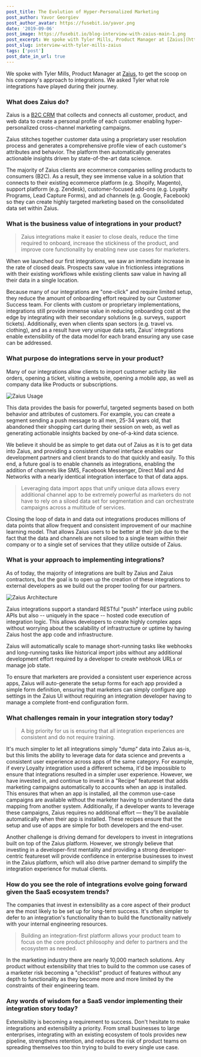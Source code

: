 ```yaml
---
post_title: The Evolution of Hyper-Personalized Marketing
post_author: Yavor Georgiev
post_author_avatar: https://fusebit.io/yavor.png
date: '2019-09-06'
post_image: https://fusebit.io/blog-interview-with-zaius-main-1.png
post_excerpt: We spoke with Tyler Mills, Product Manager at [Zaius](https://zaius.com/), to get the scoop on his company's approach to integrations...
post_slug: interview-with-tyler-mills-zaius
tags: ['post']
post_date_in_url: true
---
```


We spoke with Tyler Mills, Product Manager at [Zaius](https://zaius.com/), to get the scoop on his company's approach to integrations. We asked Tyler what role integrations have played during their journey.

### What does Zaius do?

Zaius is a [B2C CRM](https://www.zaius.com/crm-platform) that collects and connects all customer, product, and web data to create a personal profile of each customer enabling hyper-personalized cross-channel marketing campaigns.

Zaius stitches together customer data using a proprietary user resolution process and generates a comprehensive profile view of each customer's attributes and behavior. The platform then automatically generates actionable insights driven by state-of-the-art data science.

The majority of Zaius clients are ecommerce companies selling products to consumers (B2C). As a result, they see immense value in a solution that connects to their existing ecommerce platform (e.g. Shopify, Magento), support platform (e.g. Zendesk), customer-focused add-ons (e.g. Loyalty Programs, Lead Capture Forms), and ad channels (e.g. Google, Facebook) so they can create highly targeted marketing based on the consolidated data set within Zaius.

### What is the business value of integrations in your product?

> Zaius integrations make it easier to close deals, reduce the time required to onboard, increase the stickiness of the product, and improve core functionality by enabling new use cases for marketers.

When we launched our first integrations, we saw an immediate increase in the rate of closed deals. Prospects saw value in frictionless integrations with their existing workflows while existing clients saw value in having all their data in a single location.

Because many of our integrations are "one-click" and require limited setup, they reduce the amount of onboarding effort required by our Customer Success team. For clients with custom or proprietary implementations, integrations still provide immense value in reducing onboarding cost at the edge by integrating with their secondary solutions (e.g. surveys, support tickets). Additionally, even when clients span sectors (e.g. travel vs. clothing), and as a result have very unique data sets, Zaius' integrations enable extensibility of the data model for each brand ensuring any use case can be addressed.

### What purpose do integrations serve in your product?

Many of our integrations allow clients to import customer activity like orders, opening a ticket, visiting a website, opening a mobile app, as well as company data like Products or subscriptions.

![Zaius Usage](https://fusebit.io/blog-interview-zaius-usage.png "Zaius Usage")

This data provides the basis for powerful, targeted segments based on both behavior and attributes of customers. For example, you can create a segment sending a push message to all men, 25-34 years old, that abandoned their shopping cart during their session on web, as well as generating actionable insights backed by one-of-a-kind data science.

We believe it should be as simple to get data out of Zaius as it is to get data into Zaius, and providing a consistent channel interface enables our development partners and client brands to do that quickly and easily. To this end, a future goal is to enable channels as integrations, enabling the addition of channels like SMS, Facebook Messenger, Direct Mail and Ad Networks with a nearly identical integration interface to that of data apps.

> Leveraging data import apps that unify unique data allows every additional channel app to be extremely powerful as marketers do not have to rely on a siloed data set for segmentation and can orchestrate campaigns across a multitude of services.

Closing the loop of data in and data out integrations produces millions of data points that allow frequent and consistent improvement of our machine learning model. That allows Zaius users to be better at their job due to the fact that the data and channels are not siloed to a single team within their company or to a single set of services that they utilize outside of Zaius.

### What is your approach to implementing integrations?

As of today, the majority of integrations are built by Zaius and Zaius contractors, but the goal is to open up the creation of these integrations to external developers as we build out the proper tooling for our partners.

![Zaius Architecture](https://fusebit.io/blog-interview-zaius-architecture.png "Zaius Architecture")

Zaius integrations support a standard RESTful "push" interface using public APIs but also -- uniquely in the space -- hosted code execution of integration logic. This allows developers to create highly complex apps without worrying about the scalability of infrastructure or uptime by having Zaius host the app code and infrastructure.

Zaius will automatically scale to manage short-running tasks like webhooks and long-running tasks like historical import jobs without any additional development effort required by a developer to create webhook URLs or manage job state.

To ensure that marketers are provided a consistent user experience across apps, Zaius will auto-generate the setup forms for each app provided a simple form definition, ensuring that marketers can simply configure app settings in the Zaius UI without requiring an integration developer having to manage a complete front-end configuration form.

### What challenges remain in your integration story today?

> A big priority for us is ensuring that all integration experiences are consistent and do not require training.

It's much simpler to let all integrations simply "dump" data into Zaius as-is, but this limits the ability to leverage data for data science and prevents a consistent user experience across apps of the same category. For example, if every Loyalty integration used a different schema, it'd be impossible to ensure that integrations resulted in a simpler user experience. However, we have invested in, and continue to invest in a "Recipe" featureset that adds marketing campaigns automatically to accounts when an app is installed. This ensures that when an app is installed, all the common use-case campaigns are available without the marketer having to understand the data mapping from another system. Additionally, if a developer wants to leverage these campaigns, Zaius requires no additional effort — they'll be available automatically when their app is installed. These recipes ensure that the setup and use of apps are simple for both developers and the end-user.

Another challenge is driving demand for developers to invest in integrations built on top of the Zaius platform. However, we strongly believe that investing in a developer-first mentality and providing a strong developer-centric featureset will provide confidence in enterprise businesses to invest in the Zaius platform, which will also drive partner demand to simplify the integration experience for mutual clients.

### How do you see the role of integrations evolve going forward given the SaaS ecosystem trends?

The companies that invest in extensibility as a core aspect of their product are the most likely to be set up for long-term success. It's often simpler to defer to an integration's functionality than to build the functionality natively with your internal engineering resources.

> Building an integration-first platform allows your product team to focus on the core product philosophy and defer to partners and the ecosystem as needed.

In the marketing industry there are nearly 10,000 martech solutions. Any product without extensibility that tries to build to the common use cases of a marketer risk becoming a "checklist" product of features without any depth to functionality as they become more and more limited by the constraints of their engineering team.

### Any words of wisdom for a SaaS vendor implementing their integration story today?

Extensibility is becoming a requirement to success. Don't hesitate to make integrations and extensibility a priority. From small businesses to large enterprises, integrating with an existing ecosystem of tools provides new pipeline, strengthens retention, and reduces the risk of product teams on spreading themselves too thin trying to build to every single use case.
